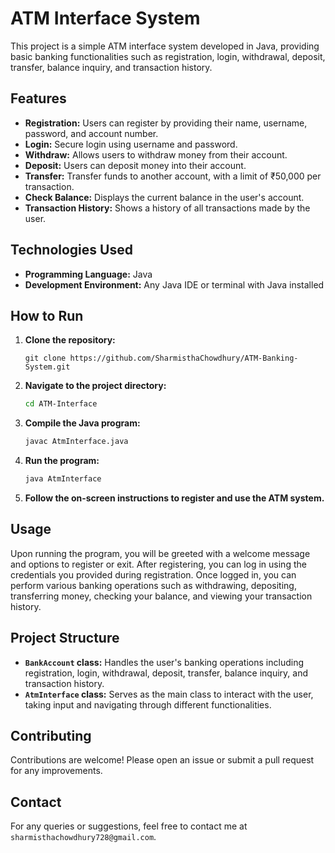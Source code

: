 # ATM Interface System

This project is a simple ATM interface system developed in Java, providing basic banking functionalities such as registration, login, withdrawal, deposit, transfer, balance inquiry, and transaction history.

## Features

- **Registration:** Users can register by providing their name, username, password, and account number.
- **Login:** Secure login using username and password.
- **Withdraw:** Allows users to withdraw money from their account.
- **Deposit:** Users can deposit money into their account.
- **Transfer:** Transfer funds to another account, with a limit of ₹50,000 per transaction.
- **Check Balance:** Displays the current balance in the user's account.
- **Transaction History:** Shows a history of all transactions made by the user.

## Technologies Used

- **Programming Language:** Java
- **Development Environment:** Any Java IDE or terminal with Java installed

## How to Run

1. **Clone the repository:**

    ```bash[
    git clone https://github.com/SharmisthaChowdhury/ATM-Banking-System.git
    ```

2. **Navigate to the project directory:**

    ```bash
    cd ATM-Interface
    ```

3. **Compile the Java program:**

    ```bash
    javac AtmInterface.java
    ```

4. **Run the program:**

    ```bash
    java AtmInterface
    ```

5. **Follow the on-screen instructions to register and use the ATM system.**

## Usage

Upon running the program, you will be greeted with a welcome message and options to register or exit. After registering, you can log in using the credentials you provided during registration. Once logged in, you can perform various banking operations such as withdrawing, depositing, transferring money, checking your balance, and viewing your transaction history.

## Project Structure

- **`BankAccount` class:** Handles the user's banking operations including registration, login, withdrawal, deposit, transfer, balance inquiry, and transaction history.
- **`AtmInterface` class:** Serves as the main class to interact with the user, taking input and navigating through different functionalities.


## Contributing

Contributions are welcome! Please open an issue or submit a pull request for any improvements.

## Contact

For any queries or suggestions, feel free to contact me at `sharmisthachowdhury728@gmail.com`.
